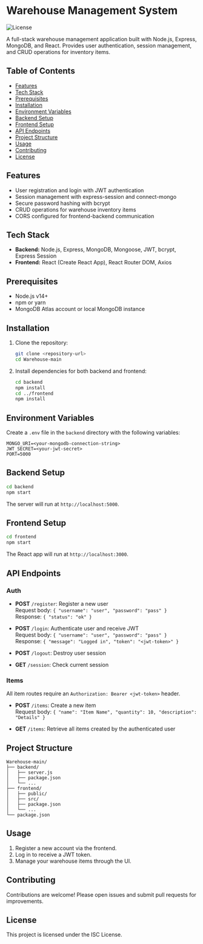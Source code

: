 # Warehouse Management System

![License](https://img.shields.io/badge/License-ISC-blue.svg)

A full-stack warehouse management application built with Node.js, Express, MongoDB, and React. Provides user authentication, session management, and CRUD operations for inventory items.

## Table of Contents
- [Features](#features)
- [Tech Stack](#tech-stack)
- [Prerequisites](#prerequisites)
- [Installation](#installation)
- [Environment Variables](#environment-variables)
- [Backend Setup](#backend-setup)
- [Frontend Setup](#frontend-setup)
- [API Endpoints](#api-endpoints)
- [Project Structure](#project-structure)
- [Usage](#usage)
- [Contributing](#contributing)
- [License](#license)

## Features
- User registration and login with JWT authentication
- Session management with express-session and connect-mongo
- Secure password hashing with bcrypt
- CRUD operations for warehouse inventory items
- CORS configured for frontend-backend communication

## Tech Stack
- **Backend:** Node.js, Express, MongoDB, Mongoose, JWT, bcrypt, Express Session
- **Frontend:** React (Create React App), React Router DOM, Axios

## Prerequisites
- Node.js v14+
- npm or yarn
- MongoDB Atlas account or local MongoDB instance

## Installation
1. Clone the repository:
   ```bash
   git clone <repository-url>
   cd Warehouse-main
   ```

2. Install dependencies for both backend and frontend:
   ```bash
   cd backend
   npm install
   cd ../frontend
   npm install
   ```

## Environment Variables
Create a `.env` file in the `backend` directory with the following variables:
```env
MONGO_URI=<your-mongodb-connection-string>
JWT_SECRET=<your-jwt-secret>
PORT=5000
```

## Backend Setup
```bash
cd backend
npm start
```
The server will run at `http://localhost:5000`.

## Frontend Setup
```bash
cd frontend
npm start
```
The React app will run at `http://localhost:3000`.

## API Endpoints

### Auth
- **POST** `/register`: Register a new user  
  Request body: `{ "username": "user", "password": "pass" }`  
  Response: `{ "status": "ok" }`

- **POST** `/login`: Authenticate user and receive JWT  
  Request body: `{ "username": "user", "password": "pass" }`  
  Response: `{ "message": "Logged in", "token": "<jwt-token>" }`

- **POST** `/logout`: Destroy user session  

- **GET** `/session`: Check current session  

### Items
All item routes require an `Authorization: Bearer <jwt-token>` header.

- **POST** `/items`: Create a new item  
  Request body: `{ "name": "Item Name", "quantity": 10, "description": "Details" }`

- **GET** `/items`: Retrieve all items created by the authenticated user

## Project Structure
```
Warehouse-main/
├── backend/
│   ├── server.js
│   ├── package.json
│   └── ...
├── frontend/
│   ├── public/
│   ├── src/
│   ├── package.json
│   └── ...
└── package.json
```

## Usage
1. Register a new account via the frontend.
2. Log in to receive a JWT token.
3. Manage your warehouse items through the UI.

## Contributing
Contributions are welcome! Please open issues and submit pull requests for improvements.

## License
This project is licensed under the ISC License.
